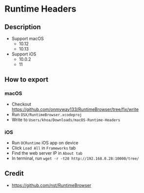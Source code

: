 # Runtime Headers

## Description

- Support macOS
	- 10.12
	- 10.13
- Support iOS
	- 10.0.2
	- 11

## How to export

### macOS

- Checkout https://github.com/onmyway133/RuntimeBrowser/tree/fix/write
- Run `OSX/RuntimeBrowser.xcodeproj`
- Write to `Users/khoa/Downloads/macOS-Runtime-Headers`

### iOS

- Run `OCRuntime` iOS app on device
- Click `Load All` in `Frameworks` tab
- Find the web server IP in `About tab`
- In terminal, run `wget -r -t20 http://192.168.0.28:10000/tree/`

## Credit

- https://github.com/nst/RuntimeBrowser